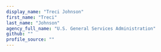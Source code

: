 ```yaml
---
display_name: "Treci Johnson"
first_name: "Treci"
last_name: "Johnson"
agency_full_name: "U.S. General Services Administration"
github: ""
profile_source: ""
---
```


